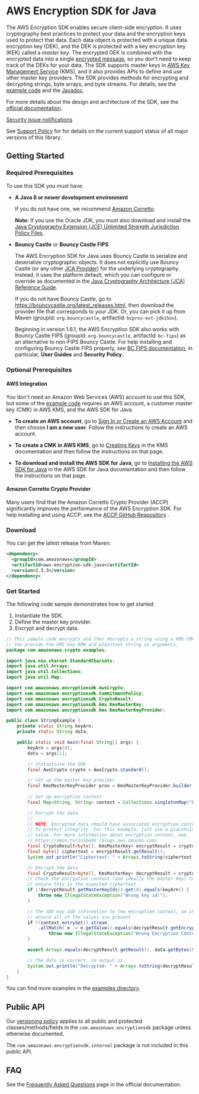 # AWS Encryption SDK for Java

The AWS Encryption SDK enables secure client-side encryption. It uses cryptography best practices to protect your data and the encryption keys used to protect that data. Each data object is protected with a unique data encryption key (DEK), and the DEK is protected with a key encryption key (KEK) called a *master key*. The encrypted DEK is combined with the encrypted data into a single [encrypted message](https://docs.aws.amazon.com/encryption-sdk/latest/developer-guide/message-format.html), so you don't need to keep track of the DEKs for your data. The SDK supports master keys in [AWS Key Management Service](https://aws.amazon.com/kms/) (KMS), and it also provides APIs to define and use other master key providers. The SDK provides methods for encrypting and decrypting strings, byte arrays, and byte streams. For details, see the [example code][examples] and the [Javadoc](https://aws.github.io/aws-encryption-sdk-java).

For more details about the design and architecture of the SDK, see the [official documentation](https://docs.aws.amazon.com/encryption-sdk/latest/developer-guide/).

[Security issue notifications](./CONTRIBUTING.md#security-issue-notifications)

See [Support Policy](./SUPPORT_POLICY.rst) for for details on the current support status of all major versions of this library.

## Getting Started

### Required Prerequisites
To use this SDK you must have:

* **A Java 8 or newer development environment**

  If you do not have one, we recommend [Amazon Corretto](https://aws.amazon.com/corretto/).

  **Note:** If you use the Oracle JDK, you must also download and install the [Java Cryptography Extension (JCE) Unlimited Strength Jurisdiction Policy Files](http://www.oracle.com/technetwork/java/javase/downloads/jce8-download-2133166.html).

* **Bouncy Castle** or **Bouncy Castle FIPS**

  The AWS Encryption SDK for Java uses Bouncy Castle to serialize and deserialize cryptographic objects.
  It does not explicitly use Bouncy Castle (or any other [JCA Provider](https://docs.oracle.com/javase/8/docs/api/java/security/Provider.html)) for the underlying cryptography.
  Instead, it uses the platform default, which you can configure or override as documented in the
  [Java Cryptography Architecture (JCA) Reference Guide](https://docs.oracle.com/javase/9/security/java-cryptography-architecture-jca-reference-guide.htm#JSSEC-GUID-2BCFDD85-D533-4E6C-8CE9-29990DEB0190).

  If you do not have Bouncy Castle, go to https://bouncycastle.org/latest_releases.html, then download the provider file that corresponds to your JDK.
  Or, you can pick it up from Maven (groupId: `org.bouncycastle`, artifactId: `bcprov-ext-jdk15on`).

  Beginning in version 1.6.1,
  the AWS Encryption SDK also works with Bouncy Castle FIPS (groupId: `org.bouncycastle`, artifactId: `bc-fips`)
  as an alternative to non-FIPS Bouncy Castle.
  For help installing and configuring Bouncy Castle FIPS properly, see [BC FIPS documentation](https://www.bouncycastle.org/documentation.html),
  in particular, **User Guides** and **Security Policy**.

### Optional Prerequisites

#### AWS Integration
You don't need an Amazon Web Services (AWS) account to use this SDK, but some of the [example code][examples] requires an AWS account, a customer master key (CMK) in AWS KMS, and the AWS SDK for Java.

* **To create an AWS account**, go to [Sign In or Create an AWS Account](https://portal.aws.amazon.com/gp/aws/developer/registration/index.html) and then choose **I am a new user.** Follow the instructions to create an AWS account.

* **To create a CMK in AWS KMS**, go to [Creating Keys](https://docs.aws.amazon.com/kms/latest/developerguide/create-keys.html) in the KMS documentation and then follow the instructions on that page.

* **To download and install the AWS SDK for Java**, go to [Installing the AWS SDK for Java](https://docs.aws.amazon.com/AWSSdkDocsJava/latest/DeveloperGuide/java-dg-install-sdk.html) in the AWS SDK for Java documentation and then follow the instructions on that page.

#### Amazon Corretto Crypto Provider
Many users find that the Amazon Corretto Crypto Provider (ACCP) significantly improves the performance of the AWS Encryption SDK.
For help installing and using ACCP, see the [ACCP GitHub Respository](https://github.com/corretto/amazon-corretto-crypto-provider) .

### Download

You can get the latest release from Maven:

```xml
<dependency>
  <groupId>com.amazonaws</groupId>
  <artifactId>aws-encryption-sdk-java</artifactId>
  <version>2.3.3</version>
</dependency>
```

### Get Started

The following code sample demonstrates how to get started:

1. Instantiate the SDK.
2. Define the master key provider.
3. Encrypt and decrypt data.

```java
// This sample code encrypts and then decrypts a string using a KMS CMK.
// You provide the KMS key ARN and plaintext string as arguments.
package com.amazonaws.crypto.examples;

import java.nio.charset.StandardCharsets;
import java.util.Arrays;
import java.util.Collections;
import java.util.Map;

import com.amazonaws.encryptionsdk.AwsCrypto;
import com.amazonaws.encryptionsdk.CommitmentPolicy;
import com.amazonaws.encryptionsdk.CryptoResult;
import com.amazonaws.encryptionsdk.kms.KmsMasterKey;
import com.amazonaws.encryptionsdk.kms.KmsMasterKeyProvider;

public class StringExample {
    private static String keyArn;
    private static String data;

    public static void main(final String[] args) {
        keyArn = args[0];
        data = args[1];

        // Instantiate the SDK
        final AwsCrypto crypto = AwsCrypto.standard();

        // Set up the master key provider
        final KmsMasterKeyProvider prov = KmsMasterKeyProvider.builder().buildStrict(keyArn);
        
        // Set up encryption context
        final Map<String, String> context = Collections.singletonMap("ExampleContextKey", "ExampleContextValue");

        // Encrypt the data
        //
        // NOTE: Encrypted data should have associated encryption context
        // to protect integrity. For this example, just use a placeholder
        // value. For more information about encryption context, see
        // https://amzn.to/1nSbe9X (blogs.aws.amazon.com)
        final CryptoResult<byte[], KmsMasterKey> encryptResult = crypto.encryptData(prov, data.getBytes(StandardCharsets.UTF_8), context);
        final byte[] ciphertext = encryptResult.getResult();
        System.out.println("Ciphertext: " + Arrays.toString(ciphertext));

        // Decrypt the data
        final CryptoResult<byte[], KmsMasterKey> decryptResult = crypto.decryptData(prov, ciphertext);
        // Check the encryption context (and ideally the master key) to
        // ensure this is the expected ciphertext
        if (!decryptResult.getMasterKeyIds().get(0).equals(keyArn)) {
            throw new IllegalStateException("Wrong key id!");
        }

        // The SDK may add information to the encryption context, so check to
        // ensure all of the values are present
        if (!context.entrySet().stream
            .allMatch( e -> e.getValue().equals(decryptResult.getEncryptionContext().get(e.getKey())))) {
                throw new IllegalStateException("Wrong Encryption Context!");
        }

        assert Arrays.equals(decryptResult.getResult(), data.getBytes(StandardCharsets.UTF_8));

        // The data is correct, so output it.
        System.out.println("Decrypted: " + Arrays.toString(decryptResult.getResult()));
    }
}
```

You can find more examples in the [examples directory][examples].

## Public API

Our [versioning policy](./VERSIONING.rst) applies to all public and protected classes/methods/fields
in the  `com.amazonaws.encryptionsdk` package unless otherwise documented.

The `com.amazonaws.encryptionsdk.internal` package is not included in this public API.

## FAQ

See the [Frequently Asked Questions](https://docs.aws.amazon.com/encryption-sdk/latest/developer-guide/faq.html) page in the official documentation.

[examples]: https://github.com/aws/aws-encryption-sdk-java/tree/master/src/examples/java/com/amazonaws/crypto/examples
